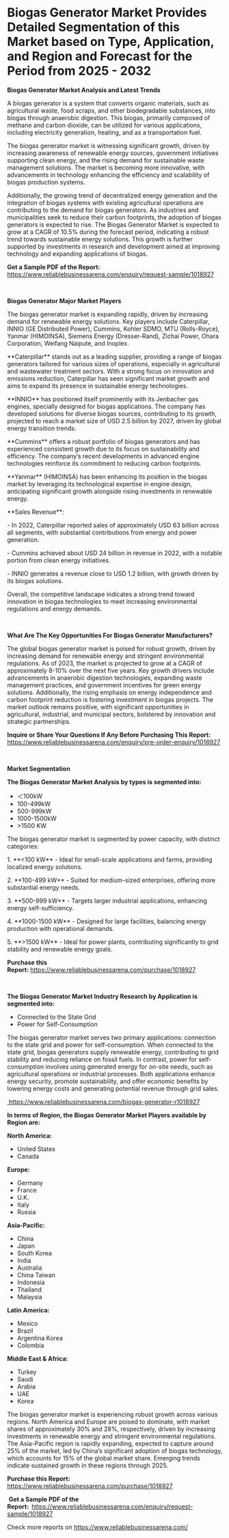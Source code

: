 <p><h1>Biogas Generator Market Provides Detailed Segmentation of this Market based on Type, Application, and Region and Forecast for the Period from 2025 - 2032</h1></p><p><strong>Biogas Generator Market Analysis and Latest Trends</strong></p>
<p><p>A biogas generator is a system that converts organic materials, such as agricultural waste, food scraps, and other biodegradable substances, into biogas through anaerobic digestion. This biogas, primarily composed of methane and carbon dioxide, can be utilized for various applications, including electricity generation, heating, and as a transportation fuel. </p><p>The biogas generator market is witnessing significant growth, driven by increasing awareness of renewable energy sources, government initiatives supporting clean energy, and the rising demand for sustainable waste management solutions. The market is becoming more innovative, with advancements in technology enhancing the efficiency and scalability of biogas production systems. </p><p>Additionally, the growing trend of decentralized energy generation and the integration of biogas systems with existing agricultural operations are contributing to the demand for biogas generators. As industries and municipalities seek to reduce their carbon footprints, the adoption of biogas generators is expected to rise. The Biogas Generator Market is expected to grow at a CAGR of 10.5% during the forecast period, indicating a robust trend towards sustainable energy solutions. This growth is further supported by investments in research and development aimed at improving technology and expanding applications of biogas.</p></p>
<p><strong>Get a Sample PDF of the Report:&nbsp;</strong> <a href="https://www.reliablebusinessarena.com/enquiry/request-sample/1018927?utm_campaign=2958&utm_medium=2&utm_source=Github&utm_content=ia&utm_term=10042025&utm_id=biogas-generator">https://www.reliablebusinessarena.com/enquiry/request-sample/1018927</a></p>
<p>&nbsp;</p>
<p><strong>Biogas Generator Major Market Players</strong></p>
<p><p>The biogas generator market is expanding rapidly, driven by increasing demand for renewable energy solutions. Key players include Caterpillar, INNIO (GE Distributed Power), Cummins, Kohler SDMO, MTU (Rolls-Royce), Yanmar (HIMOINSA), Siemens Energy (Dresser-Rand), Zichai Power, Ohara Corporation, Weifang Naipute, and Inoplex. </p><p>**Caterpillar** stands out as a leading supplier, providing a range of biogas generators tailored for various sizes of operations, especially in agricultural and wastewater treatment sectors. With a strong focus on innovation and emissions reduction, Caterpillar has seen significant market growth and aims to expand its presence in sustainable energy technologies.</p><p>**INNIO** has positioned itself prominently with its Jenbacher gas engines, specially designed for biogas applications. The company has developed solutions for diverse biogas sources, contributing to its growth, projected to reach a market size of USD 2.5 billion by 2027, driven by global energy transition trends.</p><p>**Cummins** offers a robust portfolio of biogas generators and has experienced consistent growth due to its focus on sustainability and efficiency. The company’s recent developments in advanced engine technologies reinforce its commitment to reducing carbon footprints.</p><p>**Yanmar** (HIMOINSA) has been enhancing its position in the biogas market by leveraging its technological expertise in engine design, anticipating significant growth alongside rising investments in renewable energy.</p><p>**Sales Revenue**: </p><p>- In 2022, Caterpillar reported sales of approximately USD 63 billion across all segments, with substantial contributions from energy and power generation.</p><p>- Cummins achieved about USD 24 billion in revenue in 2022, with a notable portion from clean energy initiatives.</p><p>- INNIO generates a revenue close to USD 1.2 billion, with growth driven by its biogas solutions.</p><p>Overall, the competitive landscape indicates a strong trend toward innovation in biogas technologies to meet increasing environmental regulations and energy demands.</p></p>
<p>&nbsp;</p>
<p><strong>What Are The Key Opportunities For Biogas Generator Manufacturers?</strong></p>
<p><p>The global biogas generator market is poised for robust growth, driven by increasing demand for renewable energy and stringent environmental regulations. As of 2023, the market is projected to grow at a CAGR of approximately 8-10% over the next five years. Key growth drivers include advancements in anaerobic digestion technologies, expanding waste management practices, and government incentives for green energy solutions. Additionally, the rising emphasis on energy independence and carbon footprint reduction is fostering investment in biogas projects. The market outlook remains positive, with significant opportunities in agricultural, industrial, and municipal sectors, bolstered by innovation and strategic partnerships.</p></p>
<p><strong>Inquire or Share Your Questions If Any Before Purchasing This Report:</strong> <a href="https://www.reliablebusinessarena.com/enquiry/pre-order-enquiry/1018927?utm_campaign=2958&utm_medium=2&utm_source=Github&utm_content=ia&utm_term=10042025&utm_id=biogas-generator">https://www.reliablebusinessarena.com/enquiry/pre-order-enquiry/1018927</a></p>
<p>&nbsp;</p>
<p><strong>Market Segmentation</strong></p>
<p><strong>The Biogas Generator Market Analysis by types is segmented into:</strong></p>
<p><ul><li>＜100kW</li><li>100-499kW</li><li>500-999kW</li><li>1000-1500kW</li><li>>1500 KW</li></ul></p>
<p><p>The biogas generator market is segmented by power capacity, with distinct categories: </p><p>1. **<100 kW** - Ideal for small-scale applications and farms, providing localized energy solutions.</p><p>2. **100-499 kW** - Suited for medium-sized enterprises, offering more substantial energy needs.</p><p>3. **500-999 kW** - Targets larger industrial applications, enhancing energy self-sufficiency.</p><p>4. **1000-1500 kW** - Designed for large facilities, balancing energy production with operational demands.</p><p>5. **>1500 kW** - Ideal for power plants, contributing significantly to grid stability and renewable energy goals.</p></p>
<p><strong>Purchase this Report:&nbsp;</strong><a href="https://www.reliablebusinessarena.com/purchase/1018927?utm_campaign=2958&utm_medium=2&utm_source=Github&utm_content=ia&utm_term=10042025&utm_id=biogas-generator">https://www.reliablebusinessarena.com/purchase/1018927</a></p>
<p>&nbsp;</p>
<p><strong>The Biogas Generator Market Industry Research by Application is segmented into:</strong></p>
<p><ul><li>Connected to the State Grid</li><li>Power for Self-Consumption</li></ul></p>
<p><p>The biogas generator market serves two primary applications: connection to the state grid and power for self-consumption. When connected to the state grid, biogas generators supply renewable energy, contributing to grid stability and reducing reliance on fossil fuels. In contrast, power for self-consumption involves using generated energy for on-site needs, such as agricultural operations or industrial processes. Both applications enhance energy security, promote sustainability, and offer economic benefits by lowering energy costs and generating potential revenue through grid sales.</p></p>
<p><a href="https://www.reliablebusinessarena.com/biogas-generator-r1018927?utm_campaign=2958&utm_medium=2&utm_source=Github&utm_content=ia&utm_term=10042025&utm_id=biogas-generator">&nbsp;https://www.reliablebusinessarena.com/biogas-generator-r1018927</a></p>
<p><strong>In terms of Region, the Biogas Generator Market Players available by Region are:</strong></p>
<p>
    <p> <strong> North America: </strong>
        <ul>
            <li>United States</li>
            <li>Canada</li>
        </ul>
        </p> 
    <p> <strong> Europe: </strong>
        <ul>
            <li>Germany</li>
            <li>France</li>
            <li>U.K.</li>
            <li>Italy</li>
            <li>Russia</li>
        </ul>
        </p> 
    <p> <strong> Asia-Pacific: </strong>
        <ul>
            <li>China</li>
            <li>Japan</li>
            <li>South Korea</li>
            <li>India</li>
            <li>Australia</li>
            <li>China Taiwan</li>
            <li>Indonesia</li>
            <li>Thailand</li>
            <li>Malaysia</li>
        </ul>
        </p> 
    <p> <strong> Latin America: </strong>
        <ul>
            <li>Mexico</li>
            <li>Brazil</li>
            <li>Argentina Korea</li>
            <li>Colombia</li>
        </ul>
        </p> 
    <p> <strong> Middle East & Africa: </strong>
        <ul>
            <li>Turkey</li>
            <li>Saudi</li>
            <li>Arabia</li>
            <li>UAE</li>
            <li>Korea</li>
        </ul>
    </p>
    </p>
<p><p>The biogas generator market is experiencing robust growth across various regions. North America and Europe are poised to dominate, with market shares of approximately 30% and 28%, respectively, driven by increasing investments in renewable energy and stringent environmental regulations. The Asia-Pacific region is rapidly expanding, expected to capture around 25% of the market, led by China’s significant adoption of biogas technology, which accounts for 15% of the global market share. Emerging trends indicate sustained growth in these regions through 2025.</p></p>
<p><strong>Purchase this Report: </strong><a href="https://www.reliablebusinessarena.com/purchase/1018927?utm_campaign=2958&utm_medium=2&utm_source=Github&utm_content=ia&utm_term=10042025&utm_id=biogas-generator">https://www.reliablebusinessarena.com/purchase/1018927</a></p>
<p>&nbsp;<strong>Get a Sample PDF of the Report:&nbsp;&nbsp;</strong><a href="https://www.reliablebusinessarena.com/enquiry/request-sample/1018927?utm_campaign=2958&utm_medium=2&utm_source=Github&utm_content=ia&utm_term=10042025&utm_id=biogas-generator">https://www.reliablebusinessarena.com/enquiry/request-sample/1018927</a></p>
<p><strong></strong></p>
<p>Check more reports on <a href="https://www.reliablebusinessarena.com/?utm_campaign=2958&utm_medium=2&utm_source=Github&utm_content=ia&utm_term=10042025&utm_id=biogas-generator">https://www.reliablebusinessarena.com/</a></p>